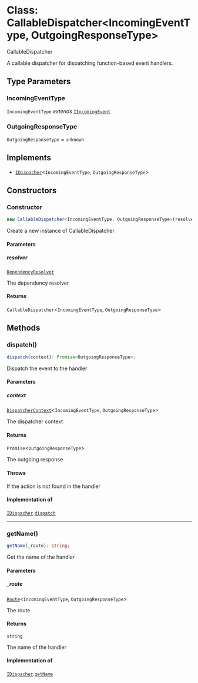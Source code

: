 # Class: CallableDispatcher\<IncomingEventType, OutgoingResponseType\>

CallableDispatcher

A callable dispatcher for dispatching function-based event handlers.

## Type Parameters

### IncomingEventType

`IncomingEventType` *extends* [`IIncomingEvent`](../../../declarations/interfaces/IIncomingEvent.md)

### OutgoingResponseType

`OutgoingResponseType` = `unknown`

## Implements

- [`IDispacher`](../../../declarations/interfaces/IDispacher.md)\<`IncomingEventType`, `OutgoingResponseType`\>

## Constructors

### Constructor

```ts
new CallableDispatcher<IncomingEventType, OutgoingResponseType>(resolver): CallableDispatcher<IncomingEventType, OutgoingResponseType>;
```

Create a new instance of CallableDispatcher

#### Parameters

##### resolver

[`DependencyResolver`](../../../declarations/interfaces/DependencyResolver.md)

The dependency resolver

#### Returns

`CallableDispatcher`\<`IncomingEventType`, `OutgoingResponseType`\>

## Methods

### dispatch()

```ts
dispatch(context): Promise<OutgoingResponseType>;
```

Dispatch the event to the handler

#### Parameters

##### context

[`DispatcherContext`](../../../declarations/interfaces/DispatcherContext.md)\<`IncomingEventType`, `OutgoingResponseType`\>

The dispatcher context

#### Returns

`Promise`\<`OutgoingResponseType`\>

The outgoing response

#### Throws

If the action is not found in the handler

#### Implementation of

[`IDispacher`](../../../declarations/interfaces/IDispacher.md).[`dispatch`](../../../declarations/interfaces/IDispacher.md#dispatch)

***

### getName()

```ts
getName(_route): string;
```

Get the name of the handler

#### Parameters

##### \_route

[`Route`](../../../Route/classes/Route.md)\<`IncomingEventType`, `OutgoingResponseType`\>

The route

#### Returns

`string`

The name of the handler

#### Implementation of

[`IDispacher`](../../../declarations/interfaces/IDispacher.md).[`getName`](../../../declarations/interfaces/IDispacher.md#getname)
